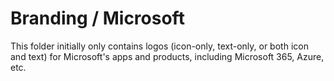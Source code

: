 # Branding / Microsoft

This folder initially only contains logos (icon-only, text-only, or both icon and text) for Microsoft's apps and products, including Microsoft 365, Azure, etc.
